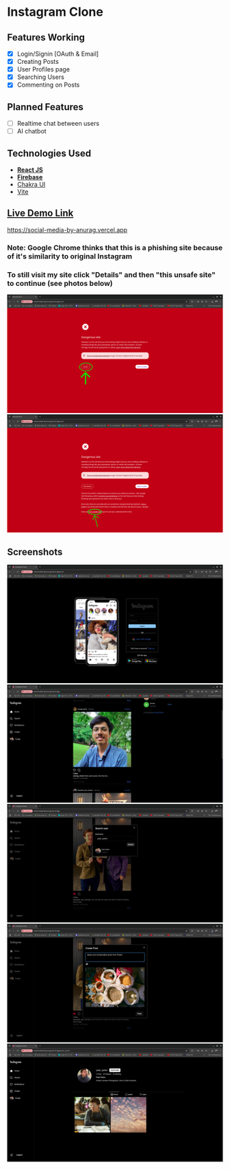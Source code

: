 # Instagram Clone

## Features Working  

- [x] Login/Signin [OAuth & Email]
- [x] Creating Posts
- [x] User Profiles page
- [x] Searching Users
- [x] Commenting on Posts

## Planned Features

- [ ] Realtime chat between users
- [ ] AI chatbot

## Technologies Used

- [**React JS**](https://react.dev/)
- [**Firebase**](https://firebase.google.com/)
- [Chakra UI](https://chakra-ui.com/)
- [Vite](https://vite.dev/)

## [Live Demo Link](https://social-media-by-anurag.vercel.app/auth)

https://social-media-by-anurag.vercel.app

### Note: Google Chrome thinks that this is a phishing site because of it's similarity to original Instagram

### To still visit my site click **"Details"** and then **"this unsafe site"** to continue (see photos below)

![Click Details](/README-Photos/step1.png)
![Click this unsave site](/README-Photos/step2.png)

## Screenshots

![Login Page Screenshot](/README-Photos/login.png)
![Home Page Screenshot](/README-Photos/home.png)
![Search Page Screenshot](/README-Photos/search.png)
![Post Page Screenshot](/README-Photos/post.png)
![Profile Page Screenshot](/README-Photos/profile.png)
